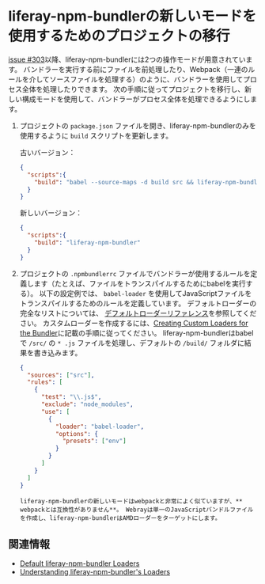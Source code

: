 # liferay-npm-bundlerの新しいモードを使用するためのプロジェクトの移行

[issue #303](https://github.com/liferay/liferay-js-toolkit/issues/303)以降、liferay-npm-bundlerには2つの操作モードが用意されています。 バンドラーを実行する前にファイルを前処理したり、Webpack（一連のルールを介してソースファイルを処理する）のように、バンドラーを使用してプロセス全体を処理したりできます。 次の手順に従ってプロジェクトを移行し、新しい構成モードを使用して、バンドラーがプロセス全体を処理できるようにします。

1. プロジェクトの `package.json` ファイルを開き、liferay-npm-bundlerのみを使用するように `build` スクリプトを更新します。

    古いバージョン：

    ```json
    {
      "scripts":{
        "build": "babel --source-maps -d build src && liferay-npm-bundler"
      }
    }
    ```

    新しいバージョン：

    ```json
    {
      "scripts":{
        "build": "liferay-npm-bundler"
      }
    }
    ```

1. プロジェクトの `.npmbundlerrc` ファイルでバンドラーが使用するルールを定義します（たとえば、ファイルをトランスパイルするためにbabelを実行する）。 以下の設定例では、 `babel-loader` を使用してJavaScriptファイルをトランスパイルするためのルールを定義しています。 デフォルトローダーの完全なリストについては、 [デフォルトローダーリファレンス](../default-bundler-loaders.md)を参照してください。 カスタムローダーを作成するには、[Creating Custom Loaders for the Bundler](../../developer/creating-custom-loaders-for-the-bundler.md)<!-- TODO: Fix link -->に記載の手順に従ってください。 liferay-npm-bundlerはbabelで `/src/` の `* .js` ファイルを処理し、デフォルトの `/build/` フォルダに結果を書き込みます。

    ```json
    {
      "sources": ["src"],
      "rules": [
        {
          "test": "\\.js$",
          "exclude": "node_modules",
          "use": [
            {
              "loader": "babel-loader",
              "options": {
                "presets": ["env"]
              }
            }
          ]
        }
      ]
    }
    ```

    ```{note}
    liferay-npm-bundlerの新しいモードはwebpackと非常によく似ていますが、** webpackとは互換性がありません**。 Webrayは単一のJavaScriptバンドルファイルを作成し、liferay-npm-bundlerはAMDローダーをターゲットにします。
    ```

## 関連情報

* [Default liferay-npm-bundler Loaders](../default-bundler-loaders.md)
* [Understanding liferay-npm-bundler's Loaders](../understanding-bundler-loaders.md)
